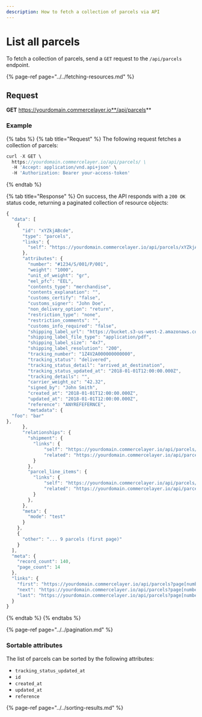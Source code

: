 ```yaml
---
description: How to fetch a collection of parcels via API
---
```


# List all parcels

To fetch a collection of parcels, send a `GET` request to the `/api/parcels` endpoint.

{% page-ref page="../../fetching-resources.md" %}

## Request

**GET** https://yourdomain.commercelayer.io**/api/parcels**

### **Example**

{% tabs %}
{% tab title="Request" %}
The following request fetches a collection of parcels:

```javascript
curl -X GET \
  https://yourdomain.commercelayer.io/api/parcels/ \
  -H 'Accept: application/vnd.api+json' \
  -H 'Authorization: Bearer your-access-token'
```
{% endtab %}

{% tab title="Response" %}
On success, the API responds with a `200 OK` status code, returning a paginated collection of resource objects:

```javascript
{
  "data": [
    {
      "id": "xYZkjABcde",
      "type": "parcels",
      "links": {
        "self": "https://yourdomain.commercelayer.io/api/parcels/xYZkjABcde"
      },
      "attributes": {
        "number": "#1234/S/001/P/001",
        "weight": "1000",
        "unit_of_weight": "gr",
        "eel_pfc": "EEL",
        "contents_type": "merchandise",
        "contents_explanation": "",
        "customs_certify": "false",
        "customs_signer": "John Doe",
        "non_delivery_option": "return",
        "restriction_type": "none",
        "restriction_comments": "",
        "customs_info_required": "false",
        "shipping_label_url": "https://bucket.s3-us-west-2.amazonaws.com/files/postage_label/20180101/123.pdf",
        "shipping_label_file_type": "application/pdf",
        "shipping_label_size": "4x7",
        "shipping_label_resolution": "200",
        "tracking_number": "1Z4V2A000000000000",
        "tracking_status": "delivered",
        "tracking_status_detail": "arrived_at_destination",
        "tracking_status_updated_at": "2018-01-01T12:00:00.000Z",
        "tracking_details": "",
        "carrier_weight_oz": "42.32",
        "signed_by": "John Smith",
        "created_at": "2018-01-01T12:00:00.000Z",
        "updated_at": "2018-01-01T12:00:00.000Z",
        "reference": "ANYREFEFERNCE",
        "metadata": {
  "foo": "bar"
},
      },
      "relationships": {
        "shipment": {
          "links": {
              "self": "https://yourdomain.commercelayer.io/api/parcels/xYZkjABcde/relationships/shipment",
              "related": "https://yourdomain.commercelayer.io/api/parcels/xYZkjABcde/shipment"
          }
        },
        "parcel_line_items": {
          "links": {
              "self": "https://yourdomain.commercelayer.io/api/parcels/xYZkjABcde/relationships/parcel_line_items",
              "related": "https://yourdomain.commercelayer.io/api/parcels/xYZkjABcde/parcel_line_items"
          }
        },
      },
      "meta": {
        "mode": "test"
      }
    },
    {
      "other": "... 9 parcels (first page)"
    }
  ],
  "meta": {
    "record_count": 140,
    "page_count": 14
  },
  "links": {
    "first": "https://yourdomain.commercelayer.io/api/parcels?page[number]=1&page[size]=10",
    "next": "https://yourdomain.commercelayer.io/api/parcels?page[number]=2&page[size]=10",
    "last": "https://yourdomain.commercelayer.io/api/parcels?page[number]=14&page[size]=10"
  }
}
```
{% endtab %}
{% endtabs %}

{% page-ref page="../../pagination.md" %}

### Sortable attributes

The list of parcels can be sorted by the following attributes:

* `tracking_status_updated_at`
* `id`
* `created_at`
* `updated_at`
* `reference`

{% page-ref page="../../sorting-results.md" %}

